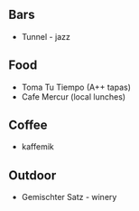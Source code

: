 ## Bars

* Tunnel - jazz

## Food

* Toma Tu Tiempo (A++ tapas)
* Cafe Mercur (local lunches)

## Coffee

* kaffemik

## Outdoor

* Gemischter Satz - winery
